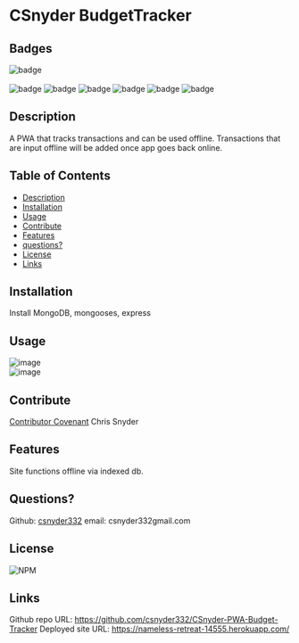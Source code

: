 # CSnyder BudgetTracker
  
  ## Badges
  ![badge](https://img.shields.io/badge/license-Github,NPM-yellow)<br />  
  ![badge](https://img.shields.io/badge/MongoDB-4EA94B?style=for-the-badge&logo=mongodb&logoColor=white)
  ![badge](https://img.shields.io/badge/JavaScript-F7DF1E?style=for-the-badge&logo=javascript&logoColor=black)
  ![badge](https://img.shields.io/badge/Node.js-43853D?style=for-the-badge&logo=node.js&logoColor=white)
  ![badge](https://img.shields.io/badge/Express.js-404D59?style=for-the-badge)
  ![badge](https://img.shields.io/badge/Heroku-430098?style=for-the-badge&logo=heroku&logoColor=white)
  ![badge](https://img.shields.io/badge/GitHub-100000?style=for-the-badge&logo=github&logoColor=white)
  
 
  ## Description
  A PWA that tracks transactions and can be used offline. Transactions that are input offline will be added once app goes back online.

  ## Table of Contents

  - [Description](#description)
  - [Installation](#installation)
  - [Usage](#usage)
  - [Contribute](#contribute)
  - [Features](#features)
  - [questions?](#Questions)
  - [License](#license)
  - [Links](#links)
  
  ## Installation
  Install MongoDB, mongooses, express

  ## Usage
  ![image](https://user-images.githubusercontent.com/95385092/167165270-71c3dac0-3b59-459a-9048-93940f013260.png)  
  ![image](https://user-images.githubusercontent.com/95385092/167165442-e8179479-3de8-4bfb-964b-cc0963257ca7.png)

  ## Contribute
  [Contributor Covenant](https://www.contributor-covenant.org/)
  Chris Snyder


  ## Features
  Site functions offline via indexed db.
  

  ## Questions?
  
  Github: [csnyder332](https://github.com/csnyder332)
  email: csnyder332gmail.com

  ## License
  ![NPM](https://img.shields.io/npm/l/inquirer)
  
  ## Links
  Github repo URL: https://github.com/csnyder332/CSnyder-PWA-Budget-Tracker
  Deployed site URL: https://nameless-retreat-14555.herokuapp.com/
  
  
  
